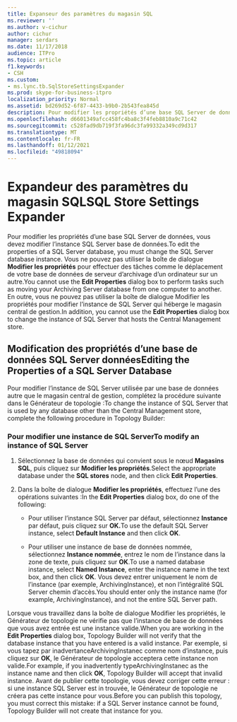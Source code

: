 ```yaml
---
title: Expanseur des paramètres du magasin SQL
ms.reviewer: ''
ms.author: v-cichur
author: cichur
manager: serdars
ms.date: 11/17/2018
audience: ITPro
ms.topic: article
f1.keywords:
- CSH
ms.custom:
- ms.lync.tb.SqlStoreSettingsExpander
ms.prod: skype-for-business-itpro
localization_priority: Normal
ms.assetid: bd269d52-6f87-4433-b9b0-2b543fea845d
description: Pour modifier les propriétés d’une base SQL Server de données, vous devez modifier l’instance SQL Server base de données. Vous ne pouvez pas utiliser la boîte de dialogue Modifier les propriétés pour effectuer des tâches comme le déplacement de votre base de données de serveur d’archivage d’un ordinateur sur un autre. En outre, vous ne pouvez pas utiliser la boîte de dialogue Modifier les propriétés pour modifier l’instance de SQL Server qui héberge le magasin central de gestion.
ms.openlocfilehash: d6601349afcc458fc4ba8c3f4feb8810a9c71c42
ms.sourcegitcommit: c528fad9db719f3fa96dc3fa99332a349cd9d317
ms.translationtype: MT
ms.contentlocale: fr-FR
ms.lasthandoff: 01/12/2021
ms.locfileid: "49818094"
---
```

# <a name="sql-store-settings-expander"></a><span data-ttu-id="b64c4-105">Expandeur des paramètres du magasin SQL</span><span class="sxs-lookup"><span data-stu-id="b64c4-105">SQL Store Settings Expander</span></span>
 
<span data-ttu-id="b64c4-106">Pour modifier les propriétés d’une base SQL Server de données, vous devez modifier l’instance SQL Server base de données.</span><span class="sxs-lookup"><span data-stu-id="b64c4-106">To edit the properties of a SQL Server database, you must change the SQL Server database instance.</span></span> <span data-ttu-id="b64c4-107">Vous ne pouvez pas utiliser la boîte de dialogue **Modifier les propriétés** pour effectuer des tâches comme le déplacement de votre base de données de serveur d’archivage d’un ordinateur sur un autre.</span><span class="sxs-lookup"><span data-stu-id="b64c4-107">You cannot use the **Edit Properties** dialog box to perform tasks such as moving your Archiving Server database from one computer to another.</span></span> <span data-ttu-id="b64c4-108">En outre, vous  ne pouvez pas utiliser la boîte de dialogue Modifier les propriétés pour modifier l’instance de SQL Server qui héberge le magasin central de gestion.</span><span class="sxs-lookup"><span data-stu-id="b64c4-108">In addition, you cannot use the **Edit Properties** dialog box to change the instance of SQL Server that hosts the Central Management store.</span></span>
  
## <a name="editing-the-properties-of-a-sql-server-database"></a><span data-ttu-id="b64c4-109">Modification des propriétés d’une base de données SQL Server données</span><span class="sxs-lookup"><span data-stu-id="b64c4-109">Editing the Properties of a SQL Server Database</span></span>

<span data-ttu-id="b64c4-110">Pour modifier l’instance de SQL Server utilisée par une base de données autre que le magasin central de gestion, complétez la procédure suivante dans le Générateur de topologie :</span><span class="sxs-lookup"><span data-stu-id="b64c4-110">To change the instance of SQL Server that is used by any database other than the Central Management store, complete the following procedure in Topology Builder:</span></span>
  
### <a name="to-modify-an-instance-of-sql-server"></a><span data-ttu-id="b64c4-111">Pour modifier une instance de SQL Server</span><span class="sxs-lookup"><span data-stu-id="b64c4-111">To modify an instance of SQL Server</span></span>

1. <span data-ttu-id="b64c4-112">Sélectionnez la base de données qui convient sous le nœud **Magasins SQL**, puis cliquez sur **Modifier les propriétés**.</span><span class="sxs-lookup"><span data-stu-id="b64c4-112">Select the appropriate database under the **SQL stores** node, and then click **Edit Properties**.</span></span>
    
2. <span data-ttu-id="b64c4-113">Dans la boîte de dialogue **Modifier les propriétés**, effectuez l’une des opérations suivantes :</span><span class="sxs-lookup"><span data-stu-id="b64c4-113">In the **Edit Properties** dialog box, do one of the following:</span></span>
    
   - <span data-ttu-id="b64c4-114">Pour utiliser l’instance SQL Server par défaut, sélectionnez **Instance** par défaut, puis cliquez sur **OK.**</span><span class="sxs-lookup"><span data-stu-id="b64c4-114">To use the default SQL Server instance, select **Default Instance** and then click **OK**.</span></span>
    
   - <span data-ttu-id="b64c4-115">Pour utiliser une instance de base de données nommée, sélectionnez **Instance nommée**, entrez le nom de l’instance dans la zone de texte, puis cliquez sur **OK**.</span><span class="sxs-lookup"><span data-stu-id="b64c4-115">To use a named database instance, select **Named Instance**, enter the instance name in the text box, and then click **OK**.</span></span> <span data-ttu-id="b64c4-116">Vous devez entrer uniquement le nom de l’instance (par exemple, ArchivingInstance), et non l’intégralité SQL Server chemin d’accès.</span><span class="sxs-lookup"><span data-stu-id="b64c4-116">You should enter only the instance name (for example, ArchivingInstance), and not the entire SQL Server path.</span></span>
    
<span data-ttu-id="b64c4-117">Lorsque vous travaillez  dans la boîte de dialogue Modifier les propriétés, le Générateur de topologie ne vérifie pas que l’instance de base de données que vous avez entrée est une instance valide.</span><span class="sxs-lookup"><span data-stu-id="b64c4-117">When you are working in the **Edit Properties** dialog box, Topology Builder will not verify that the database instance that you have entered is a valid instance.</span></span> <span data-ttu-id="b64c4-118">Par exemple, si vous tapez par inadvertanceArchivingInstanec comme nom d’instance, puis cliquez sur **OK**, le Générateur de topologie acceptera cette instance non valide.</span><span class="sxs-lookup"><span data-stu-id="b64c4-118">For example, if you inadvertently typeArchivingInstanec as the instance name and then click **OK**, Topology Builder will accept that invalid instance.</span></span> <span data-ttu-id="b64c4-119">Avant de publier cette topologie, vous devez corriger cette erreur : si une instance SQL Server est in trouvée, le Générateur de topologie ne créera pas cette instance pour vous.</span><span class="sxs-lookup"><span data-stu-id="b64c4-119">Before you can publish this topology, you must correct this mistake: if a SQL Server instance cannot be found, Topology Builder will not create that instance for you.</span></span>
  

